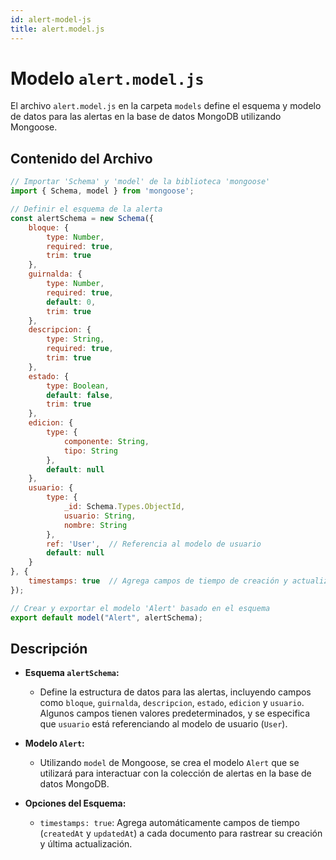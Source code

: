 ```yaml
---
id: alert-model-js
title: alert.model.js
---
```


# Modelo `alert.model.js`

El archivo `alert.model.js` en la carpeta `models` define el esquema y modelo de datos para las alertas en la base de datos MongoDB utilizando Mongoose.

## Contenido del Archivo

```jsx
// Importar 'Schema' y 'model' de la biblioteca 'mongoose'
import { Schema, model } from 'mongoose';

// Definir el esquema de la alerta
const alertSchema = new Schema({
    bloque: {
        type: Number,
        required: true,
        trim: true
    },
    guirnalda: {
        type: Number,
        required: true,
        default: 0,
        trim: true
    },
    descripcion: {
        type: String,
        required: true,
        trim: true
    },
    estado: {
        type: Boolean,
        default: false,
        trim: true
    },
    edicion: {
        type: {
            componente: String,
            tipo: String
        },
        default: null
    },
    usuario: {
        type: {
            _id: Schema.Types.ObjectId,
            usuario: String,
            nombre: String
        },
        ref: 'User',  // Referencia al modelo de usuario
        default: null
    }
}, {
    timestamps: true  // Agrega campos de tiempo de creación y actualización automáticamente
});

// Crear y exportar el modelo 'Alert' basado en el esquema
export default model("Alert", alertSchema);
```

## Descripción

- **Esquema `alertSchema`:**
  - Define la estructura de datos para las alertas, incluyendo campos como `bloque`, `guirnalda`, `descripcion`, `estado`, `edicion` y `usuario`. Algunos campos tienen valores predeterminados, y se especifica que `usuario` está referenciando al modelo de usuario (`User`).
  
- **Modelo `Alert`:**
  - Utilizando `model` de Mongoose, se crea el modelo `Alert` que se utilizará para interactuar con la colección de alertas en la base de datos MongoDB.

- **Opciones del Esquema:**
  - `timestamps: true`: Agrega automáticamente campos de tiempo (`createdAt` y `updatedAt`) a cada documento para rastrear su creación y última actualización.
